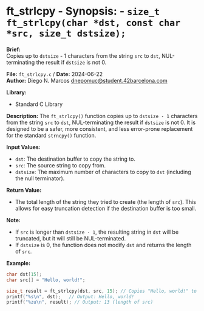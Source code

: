 # ft_strlcpy - **Synopsis:** - `size_t ft_strlcpy(char *dst, const char *src, size_t dstsize);`

**Brief:**  
Copies up to `dstsize` - 1 characters from the string `src` to `dst`, NUL-terminating the result if `dstsize` is not 0.

**File:** `ft_strlcpy.c` / **Date:** 2024-06-22  
**Author:** Diego N. Marcos <dnepomuc@student.42barcelona.com>

**Library:**  
* Standard C Library

**Description:**
The `ft_strlcpy()` function copies up to `dstsize - 1` characters from the string `src` to `dst`, NUL-terminating the result if `dstsize` is not 0.  It is designed to be a safer, more consistent, and less error-prone replacement for the standard `strncpy()` function.

**Input Values:**
* `dst`: The destination buffer to copy the string to.
* `src`: The source string to copy from.
* `dstsize`: The maximum number of characters to copy to `dst` (including the null terminator).

**Return Value:**
* The total length of the string they tried to create (the length of `src`). This allows for easy truncation detection if the destination buffer is too small.

**Note:**
- If `src` is longer than `dstsize - 1`, the resulting string in `dst` will be truncated, but it will still be NUL-terminated.
- If `dstsize` is 0, the function does not modify `dst` and returns the length of `src`.

**Example:**
```c
char dst[15];
char src[] = "Hello, world!";

size_t result = ft_strlcpy(dst, src, 15); // Copies "Hello, world!" to dst (13 characters + '\0')
printf("%s\n", dst);   // Output: Hello, world!
printf("%zu\n", result); // Output: 13 (length of src)
